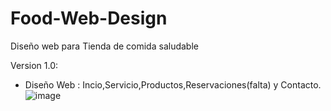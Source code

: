 # Food-Web-Design
Diseño web para Tienda de comida saludable

Version 1.0:
- Diseño Web : Incio,Servicio,Productos,Reservaciones(falta) y Contacto.
![image](https://github.com/JrSamCode/Food-Web-Design/assets/148598614/c1139820-0423-482f-aa1a-cb77643f80e3)
